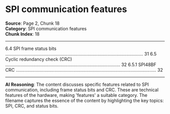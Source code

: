 # SPI communication features

**Source**: Page 2, Chunk 18  
**Category**: SPI communication features  
**Chunk Index**: 18

---

6.4 SPI frame status bits ............................................................................................................ 31
6.5 Cyclic redundancy check (CRC) .......................................................................................... 32
6.5.1 SPI48BF CRC .............................................................................................................. 32

---

**AI Reasoning**: The content discusses specific features related to SPI communication, including frame status bits and CRC. These are technical features of the hardware, making 'features' a suitable category. The filename captures the essence of the content by highlighting the key topics: SPI, CRC, and status bits.
